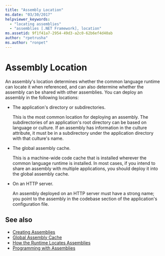 ```yaml
---
title: "Assembly Location"
ms.date: "03/30/2017"
helpviewer_keywords: 
  - "locating assemblies"
  - "assemblies [.NET Framework], location"
ms.assetid: 9f1f41a7-2954-49d3-a2c0-62b6ef4d40ab
author: "rpetrusha"
ms.author: "ronpet"
---
```

# Assembly Location
An assembly's location determines whether the common language runtime can locate it when referenced, and can also determine whether the assembly can be shared with other assemblies. You can deploy an assembly in the following locations:  
  
- The application's directory or subdirectories.  
  
     This is the most common location for deploying an assembly. The subdirectories of an application's root directory can be based on language or culture. If an assembly has information in the culture attribute, it must be in a subdirectory under the application directory with that culture's name.  
  
- The global assembly cache.  
  
     This is a machine-wide code cache that is installed wherever the common language runtime is installed. In most cases, if you intend to share an assembly with multiple applications, you should deploy it into the global assembly cache.  
  
- On an HTTP server.  
  
     An assembly deployed on an HTTP server must have a strong name; you point to the assembly in the codebase section of the application's configuration file.  
  
## See also

- [Creating Assemblies](create-assemblies.md)
- [Global Assembly Cache](../../framework/app-domains/gac.md)
- [How the Runtime Locates Assemblies](../../framework/deployment/how-the-runtime-locates-assemblies.md)
- [Programming with Assemblies](programming-with-assemblies.md)
